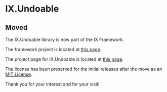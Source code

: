 # IX.Undoable

## Moved

The IX.Undoable library is now part of the IX Framework.

The framework project is located at [this page](https://github.com/adimosh/IX.Framework).

The project page for IX.Undoable is located at [this page](https://github.com/adimosh/IX.Framework/blob/master/IX.Undoable.md).

The license has been preserved for the initial releases after the move as an [MIT License](https://github.com/adimosh/IX.Framework/blob/master/LICENSE.md).

Thank you for your interest and for your visit!